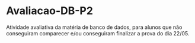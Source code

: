 # Avaliacao-DB-P2
Atividade avaliativa da matéria de banco de dados, para alunos que não conseguiram comparecer e/ou conseguiram finalizar a prova do dia 22/05.
